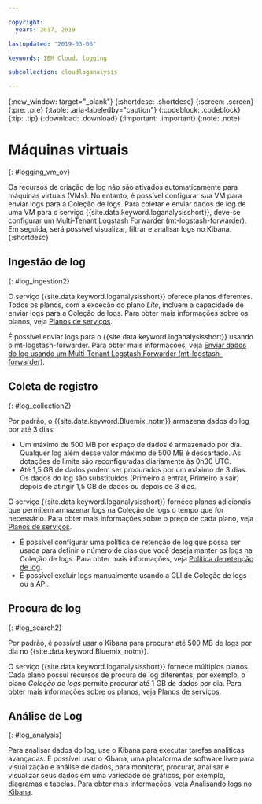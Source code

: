 ```yaml
---

copyright:
  years: 2017, 2019

lastupdated: "2019-03-06"

keywords: IBM Cloud, logging

subcollection: cloudloganalysis

---
```


{:new_window: target="_blank"}
{:shortdesc: .shortdesc}
{:screen: .screen}
{:pre: .pre}
{:table: .aria-labeledby="caption"}
{:codeblock: .codeblock}
{:tip: .tip}
{:download: .download}
{:important: .important}
{:note: .note}

# Máquinas virtuais
{: #logging_vm_ov}

Os recursos de criação de log não são ativados automaticamente para máquinas virtuais (VMs). No entanto, é possível configurar sua VM para enviar logs para a Coleção de logs. Para coletar e enviar dados de log de uma VM para o serviço {{site.data.keyword.loganalysisshort}}, deve-se configurar um Multi-Tenant Logstash Forwarder (mt-logstash-forwarder). Em seguida, será possível visualizar, filtrar e analisar logs no Kibana.
{:shortdesc}


## Ingestão de log
{: #log_ingestion2}

O serviço {{site.data.keyword.loganalysisshort}} oferece planos diferentes. Todos os planos, com a exceção do plano *Lite*, incluem a capacidade de enviar logs para a Coleção de logs. Para obter mais informações sobre os planos, veja [Planos de serviços](/docs/services/CloudLogAnalysis/log_analysis_ov.html#plans).

É possível enviar logs para o {{site.data.keyword.loganalysisshort}} usando o mt-logstash-forwarder. Para obter mais informações, veja [Enviar dados do log usando um Multi-Tenant Logstash Forwarder (mt-logstash-forwarder)](/docs/services/CloudLogAnalysis/how-to/send-data/send_data_mt.html#send_data_mt).


## Coleta de registro
{: #log_collection2}

Por padrão, o {{site.data.keyword.Bluemix_notm}} armazena dados do log por até 3 dias:   

* Um máximo de 500 MB por espaço de dados é armazenado por dia. Qualquer log além desse valor máximo de 500 MB é descartado. As dotações de limite são reconfiguradas diariamente às 0h30 UTC.
* Até 1,5 GB de dados podem ser procurados por um máximo de 3 dias. Os dados do log são substituídos (Primeiro a entrar, Primeiro a sair) depois de atingir 1,5 GB de dados ou depois de 3 dias.

O serviço {{site.data.keyword.loganalysisshort}} fornece planos adicionais que permitem armazenar logs na Coleção de logs o tempo que for necessário. Para obter mais informações sobre o preço de cada plano, veja [Planos de serviços](/docs/services/CloudLogAnalysis/log_analysis_ov.html#plans).

* É possível configurar uma política de retenção de log que possa ser usada para definir o número de dias que você deseja manter os logs na Coleção de logs. Para obter mais informações, veja [Política de retenção de log](/docs/services/CloudLogAnalysis/manage_logs.html#log_retention_policy).
* É possível excluir logs manualmente usando a CLI de Coleção de logs ou a API.


## Procura de log
{: #log_search2}

Por padrão, é possível usar o Kibana para procurar até 500 MB de logs por dia no {{site.data.keyword.Bluemix_notm}}. 

O serviço {{site.data.keyword.loganalysisshort}} fornece múltiplos planos. Cada plano possui recursos de procura de log diferentes, por exemplo, o plano *Coleção de logs* permite procurar até 1 GB de dados por dia. Para obter mais informações sobre os planos, veja [Planos de serviços](/docs/services/CloudLogAnalysis/log_analysis_ov.html#plans).


## Análise de Log
{: #log_analysis}

Para analisar dados do log, use o Kibana para executar tarefas analíticas avançadas. É possível usar o Kibana, uma plataforma de software livre para visualização e análise de dados, para monitorar, procurar, analisar e visualizar seus dados em uma variedade de gráficos, por exemplo, diagramas e tabelas. Para obter mais informações, veja [Analisando logs no Kibana](/docs/services/CloudLogAnalysis/kibana/analyzing_logs_Kibana.html#analyzing_logs_Kibana).
